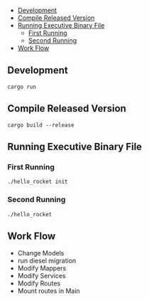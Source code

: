 - [Development](#development)
- [Compile Released Version](#compile-released-version)
- [Running Executive Binary File](#running-executive-binary-file)
  - [First Running](#first-running)
  - [Second Running](#second-running)
- [Work Flow](#work-flow)

## Development

```shell
cargo run
```

## Compile Released Version

```shell
cargo build --release
```

## Running Executive Binary File

### First Running

```shell
./hello_rocket init
```

### Second Running

```shell
./hello_rocket
```

## Work Flow

- Change Models
- run diesel migration
- Modify Mappers
- Modify Services
- Modify Routes
- Mount routes in Main

